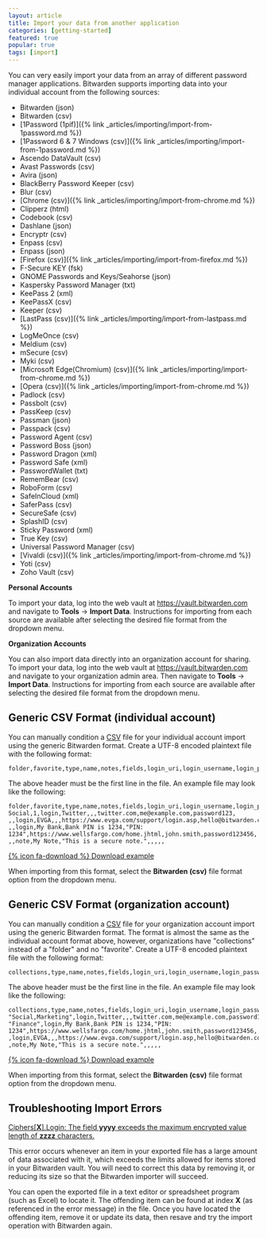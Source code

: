 ```yaml
---
layout: article
title: Import your data from another application
categories: [getting-started]
featured: true
popular: true
tags: [import]
---
```


You can very easily import your data from an array of different password manager applications. Bitwarden supports importing data into your individual account from the following sources:

- Bitwarden (json)
- Bitwarden (csv)
- [1Password (1pif)]({% link _articles/importing/import-from-1password.md %})
- [1Password 6 &amp; 7 Windows (csv)]({% link _articles/importing/import-from-1password.md %})
- Ascendo DataVault (csv)
- Avast Passwords (csv)
- Avira (json)
- BlackBerry Password Keeper (csv)
- Blur (csv)
- [Chrome (csv)]({% link _articles/importing/import-from-chrome.md %})
- Clipperz (html)
- Codebook (csv)
- Dashlane (json)
- Encryptr (csv)
- Enpass (csv)
- Enpass (json)
- [Firefox (csv)]({% link _articles/importing/import-from-firefox.md %})
- F-Secure KEY (fsk)
- GNOME Passwords and Keys/Seahorse (json)
- Kaspersky Password Manager (txt)
- KeePass 2 (xml)
- KeePassX (csv)
- Keeper (csv)
- [LastPass (csv)]({% link _articles/importing/import-from-lastpass.md %})
- LogMeOnce (csv)
- Meldium (csv)
- mSecure (csv)
- Myki (csv)
- [Microsoft Edge(Chromium) (csv)]({% link _articles/importing/import-from-chrome.md %})
- [Opera (csv)]({% link _articles/importing/import-from-chrome.md %})
- Padlock (csv)
- Passbolt (csv)
- PassKeep (csv)
- Passman (json)
- Passpack (csv)
- Password Agent (csv)
- Password Boss (json)
- Password Dragon (xml)
- Password Safe (xml)
- PasswordWallet (txt)
- RememBear (csv)
- RoboForm (csv)
- SafeInCloud (xml)
- SaferPass (csv)
- SecureSafe (csv)
- SplashID (csv)
- Sticky Password (xml)
- True Key (csv)
- Universal Password Manager (csv)
- [Vivaldi (csv)]({% link _articles/importing/import-from-chrome.md %})
- Yoti (csv)
- Zoho Vault (csv)

**Personal Accounts**

To import your data, log into the web vault at <https://vault.bitwarden.com> and navigate to **Tools** &rarr; **Import Data**. Instructions for importing from each source are available after selecting the desired file format from the dropdown menu.

**Organization Accounts**

You can also import data directly into an organization account for sharing. To import your data, log into the web vault at <https://vault.bitwarden.com> and navigate to your organization admin area. Then navigate to **Tools** &rarr; **Import Data**. Instructions for importing from each source are available after selecting the desired file format from the dropdown menu.

## Generic CSV Format (individual account)

You can manually condition a [CSV](https://en.wikipedia.org/wiki/Comma-separated_values) file for your individual account import using the generic Bitwarden format. Create a UTF-8 encoded plaintext file with the following format:

```
folder,favorite,type,name,notes,fields,login_uri,login_username,login_password,login_totp
```

The above header must be the first line in the file. An example file may look like the following:

```
folder,favorite,type,name,notes,fields,login_uri,login_username,login_password,login_totp
Social,1,login,Twitter,,,twitter.com,me@example.com,password123,
,,login,EVGA,,,https://www.evga.com/support/login.asp,hello@bitwarden.com,fakepassword,TOTPSEED123
,,login,My Bank,Bank PIN is 1234,"PIN: 1234",https://www.wellsfargo.com/home.jhtml,john.smith,password123456,
,,note,My Note,"This is a secure note.",,,,,
```

[{% icon fa-download %} Download example]({{site.baseurl}}/files/bitwarden_export.csv)

When importing from this format, select the **Bitwarden (csv)** file format option from the dropdown menu.

## Generic CSV Format (organization account)

You can manually condition a [CSV](https://en.wikipedia.org/wiki/Comma-separated_values) file for your organization account import using the generic Bitwarden format. The format is almost the same as the individual account format above, however, organizations have "collections" instead of a "folder" and no "favorite". Create a UTF-8 encoded plaintext file with the following format:

```
collections,type,name,notes,fields,login_uri,login_username,login_password,login_totp
```

The above header must be the first line in the file. An example file may look like the following:

```
collections,type,name,notes,fields,login_uri,login_username,login_password,login_totp
"Social,Marketing",login,Twitter,,,twitter.com,me@example.com,password123,
"Finance",login,My Bank,Bank PIN is 1234,"PIN: 1234",https://www.wellsfargo.com/home.jhtml,john.smith,password123456,
,login,EVGA,,,https://www.evga.com/support/login.asp,hello@bitwarden.com,fakepassword,TOTPSEED123
,note,My Note,"This is a secure note.",,,,,
```

[{% icon fa-download %} Download example]({{site.baseurl}}/files/bitwarden_export_org.csv)

When importing from this format, select the **Bitwarden (csv)** file format option from the dropdown menu.

## Troubleshooting Import Errors

<u>Ciphers[<b>X</b>].Login: The field <b>yyyy</b> exceeds the maximum encrypted value length of <b>zzzz</b> characters.</u>

This error occurs whenever an item in your exported file has a large amount of data associated with it, which exceeds the limits allowed for items stored in your Bitwarden vault. You will need to correct this data by removing it, or reducing its size so that the Bitwarden importer will succeed.

You can open the exported file in a text editor or spreadsheet program (such as Excel) to locate it. The offending item can be found at index **X** (as referenced in the error message) in the file. Once you have located the offending item, remove it or update its data, then resave and try the import operation with Bitwarden again.

